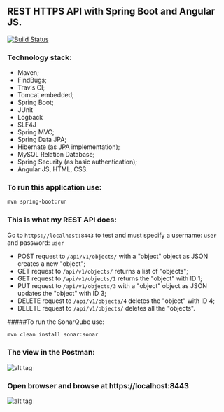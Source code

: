## REST HTTPS API with Spring Boot and Angular JS.

[![Build Status](https://travis-ci.org/OKaluzny/springboot-rest-api-angularjs-https.svg?branch=master)](https://travis-ci.org/OKaluzny/springboot-rest-api-angularjs-https)

### Technology stack:

* Maven;
* FindBugs;
* Travis CI;
* Tomcat embedded;
* Spring Boot;
* JUnit
* Logback
* SLF4J
* Spring MVC;
* Spring Data JPA;
* Hibernate (as JPA implementation);
* MySQL Relation Database;
* Spring Security (as basic authentication);
* Angular JS, HTML, CSS.

### To run this application use:

```bash
mvn spring-boot:run
  ```

### This is what my REST API does:

Go to `https://localhost:8443` to test and must specify a username: `user` and password: `user`

* POST request to `/api/v1/objects/` with a "object" object as JSON creates a new "object";
* GET request to `/api/v1/objects/` returns a list of "objects";
* GET request to `/api/v1/objects/1` returns the "object" with ID 1;
* PUT request to `/api/v1/objects/3` with a "object" object as JSON updates the "object" with ID 3;
* DELETE request to `/api/v1/objects/4` deletes the "object" with ID 4;
* DELETE request to `/api/v1/objects/` deletes all the "objects".

#####To run the SonarQube use:

```bash
mvn clean install sonar:sonar
```

### The view in the Postman:

![alt tag](http://i.piccy.info/i9/665a540f876b8b1906ce5f8677343aaf/1479502060/67612/1085055/rest10.jpg)

### Open browser and browse at https://localhost:8443

![alt tag](http://i.piccy.info/i9/60aafd469a35780dbe5c15f9bdc136ea/1479501511/76368/1085055/htcb123.jpg)